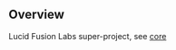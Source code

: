 ## Overview

Lucid Fusion Labs super-project, see [core](https://travis-ci.org/lucidfusionlabs/core.svg?branch=master)
